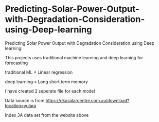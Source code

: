# Predicting-Solar-Power-Output-with-Degradation-Consideration-using-Deep-learning
Predicting Solar Power Output with Degradation Consideration using Deep learning

This projects uses traditional machine learning and deep learning for forecasting


traditional ML = Linear regression

deep learning = Long short term memory

I have created 2 seperate file for each model

Data source is from https://dkasolarcentre.com.au/download?location=yulara

Index 3A data set from the website above
